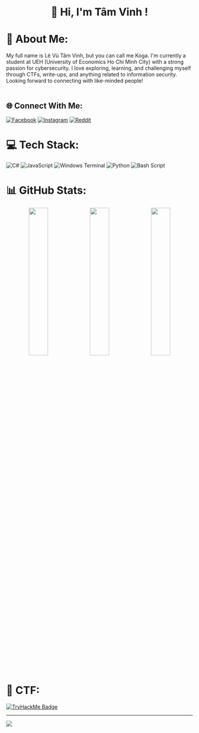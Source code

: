 <h1 align="center">👋 Hi, I'm Tâm Vinh !</h1>

# 💫 About Me:
My full name is Lê Vủ Tâm Vinh, but you can call me Koga. I'm currently a student at UEH (University of Economics Ho Chi Minh City) with a strong passion for cybersecurity. I love exploring, learning, and challenging myself through CTFs, write-ups, and anything related to information security. Looking forward to connecting with like-minded people!<br><br>

## 🌐 Connect With Me:
[![Facebook](https://img.shields.io/badge/Facebook-%231877F2.svg?logo=Facebook&logoColor=white)](https://facebook.com/tam.vinh.719027) [![Instagram](https://img.shields.io/badge/Instagram-%23E4405F.svg?logo=Instagram&logoColor=white)](https://instagram.com/vin71_t) [![Reddit](https://img.shields.io/badge/Reddit-%23FF4500.svg?logo=Reddit&logoColor=white)](https://reddit.com/user/u/MachineOutside9844) 

# 💻 Tech Stack:
![C#](https://img.shields.io/badge/c%23-%23239120.svg?style=for-the-badge&logo=csharp&logoColor=white) ![JavaScript](https://img.shields.io/badge/javascript-%23323330.svg?style=for-the-badge&logo=javascript&logoColor=%23F7DF1E) ![Windows Terminal](https://img.shields.io/badge/Windows%20Terminal-%234D4D4D.svg?style=for-the-badge&logo=windows-terminal&logoColor=white) ![Python](https://img.shields.io/badge/python-3670A0?style=for-the-badge&logo=python&logoColor=ffdd54) ![Bash Script](https://img.shields.io/badge/bash_script-%23121011.svg?style=for-the-badge&logo=gnu-bash&logoColor=white)
# 📊 GitHub Stats:
<p align="center">
  <img src="https://github-readme-stats.vercel.app/api?username=vinhkoo777&theme=tokyonight&hide_border=false&include_all_commits=true&count_private=true" width="32%" />
  <img src="https://nirzak-streak-stats.vercel.app/?user=vinhkoo777&theme=tokyonight&hide_border=false" width="32%" />
  <img src="https://github-readme-stats.vercel.app/api/top-langs/?username=vinhkoo777&theme=tokyonight&hide_border=false&layout=compact" width="32%" />
</p>

# 🚩 CTF:
[![TryHackMe Badge](https://tryhackme-badges.s3.amazonaws.com/vinhkoocy777.png)](https://tryhackme.com/p/vinhkoocy777)

---
[![](https://visitcount.itsvg.in/api?id=vinhkoo777&icon=0&color=0)](https://visitcount.itsvg.in)

<!-- Proudly created with GPRM ( https://gprm.itsvg.in ) -->
